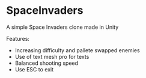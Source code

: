 # SpaceInvaders
A simple Space Invaders clone made in Unity

Features:

- Increasing difficulty and pallete swapped enemies
- Use of text mesh pro for texts
- Balanced shooting speed
- Use ESC to exit

